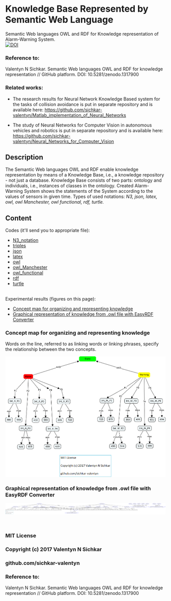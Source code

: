 # Knowledge Base Represented by Semantic Web Language
Semantic Web languages OWL and RDF for Knowledge representation of Alarm-Warning System.
<br/>[![DOI](https://zenodo.org/badge/DOI/10.5281/zenodo.1317900.svg)](https://doi.org/10.5281/zenodo.1317900)

### Reference to:
Valentyn N Sichkar. Semantic Web languages OWL and RDF for knowledge representation // GitHub platform. DOI: 10.5281/zenodo.1317900

### Related works:
* The research results for Neural Network Knowledge Based system for the tasks of collision avoidance is put in separate repository and is available here: https://github.com/sichkar-valentyn/Matlab_implementation_of_Neural_Networks

* The study of Neural Networks for Computer Vision in autonomous vehicles and robotics is put in separate repository and is available here: https://github.com/sichkar-valentyn/Neural_Networks_for_Computer_Vision

## Description
The Semantic Web languages OWL and RDF enable knowledge representation by means of a Knowledge Base, i.e., a knowledge repository - not just a database. Knowledge Base consists of two parts: ontology and individuals, i.e., instances of classes in the ontology. Created Alarm-Warning System shows the statements of the System according to the values of sensors in given time. Types of used notations: _N3, json, latex, owl, owl Manchester, owl functional, rdf, turtle._

## Content
Codes (it'll send you to appropriate file):
* [N3_notation](https://github.com/sichkar-valentyn/Knowledge_Base_Represented_by_Semantic_Web_Language/blob/master/KB_in_Notation.n3)
* [triples](https://github.com/sichkar-valentyn/Knowledge_Base_Represented_by_Semantic_Web_Language/blob/master/KB_in_Triples)
* [json](https://github.com/sichkar-valentyn/Knowledge_Base_Represented_by_Semantic_Web_Language/blob/master/KB_in_json.owl)
* [latex](https://github.com/sichkar-valentyn/Knowledge_Base_Represented_by_Semantic_Web_Language/blob/master/KB_in_latex.owl)
* [owl](https://github.com/sichkar-valentyn/Knowledge_Base_Represented_by_Semantic_Web_Language/blob/master/KB_in_owl.owl)
* [owl_Manchester](https://github.com/sichkar-valentyn/Knowledge_Base_Represented_by_Semantic_Web_Language/blob/master/KB_in_owl_Manchester.owl)
* [owl_functional](https://github.com/sichkar-valentyn/Knowledge_Base_Represented_by_Semantic_Web_Language/blob/master/KB_in_owl_functional.owl)
* [rdf](https://github.com/sichkar-valentyn/Knowledge_Base_Represented_by_Semantic_Web_Language/blob/master/KB_in_rdf.owl)
* [turtle](https://github.com/sichkar-valentyn/Knowledge_Base_Represented_by_Semantic_Web_Language/blob/master/KB_in_turtle.owl)

<br/>
Experimental results (figures on this page):

* <a href="#Concept map for organizing and representing knowledge">Concept map for organizing and representing knowledge</a>
* <a href="#Graphical representation of knowledge from .owl file with EasyRDF Converter">Graphical representation of knowledge from .owl file with EasyRDF Converter</a>

### <a name="Concept map for organizing and representing knowledge">Concept map for organizing and representing knowledge</a>
Words on the line, referred to as linking words or linking phrases, specify the relationship between the two concepts.

![Result](images/Knowledge_Base_by_Cmap.png)

### <a name="Graphical representation of knowledge from .owl file with EasyRDF Converter">Graphical representation of knowledge from .owl file with EasyRDF Converter</a>

![Result](images/Knowledge_Base_by_EasyRDF_Converter.png)

<br/>

### MIT License
### Copyright (c) 2017 Valentyn N Sichkar
### github.com/sichkar-valentyn
### Reference to:
Valentyn N Sichkar. Semantic Web languages OWL and RDF for knowledge representation // GitHub platform. DOI: 10.5281/zenodo.1317900
